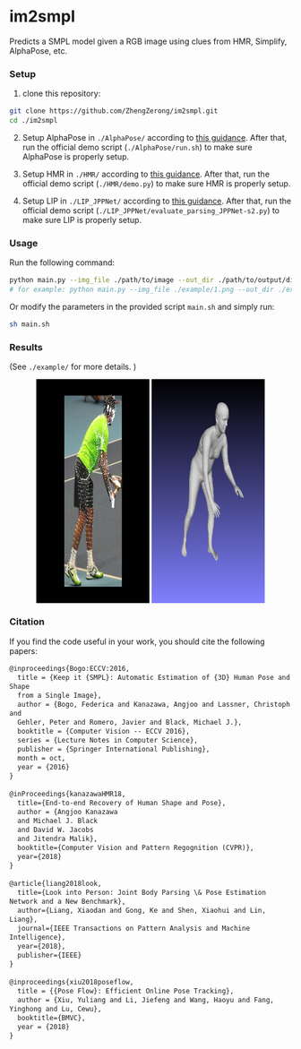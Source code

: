 # im2smpl
Predicts a SMPL model given a RGB image using clues from HMR, Simplify, AlphaPose, etc. 

### Setup
1. clone this repository:
```sh
git clone https://github.com/ZhengZerong/im2smpl.git
cd ./im2smpl
```

2. Setup AlphaPose in `./AlphaPose/` according to [this guidance](https://github.com/MVIG-SJTU/AlphaPose/blob/master/README.md#installation). 
After that, run the official demo script (`./AlphaPose/run.sh`) to make sure AlphaPose is properly setup. 

3. Setup HMR in `./HMR/` according to [this guidance](https://github.com/akanazawa/hmr/blob/master/README.md). 
After that, run the official demo script (`./HMR/demo.py`) to make sure HMR is properly setup. 

4. Setup LIP in `./LIP_JPPNet/` according to [this guidance](https://github.com/Engineering-Course/LIP_JPPNet/blob/master/README.md). 
After that, run the official demo script (`./LIP_JPPNet/evaluate_parsing_JPPNet-s2.py`) to make sure LIP is properly setup.  

### Usage
Run the following command:
```sh
python main.py --img_file ./path/to/image --out_dir ./path/to/output/directory/
# for example: python main.py --img_file ./example/1.png --out_dir ./example/
```
Or modify the parameters in the provided script `main.sh` and simply run:
```sh
sh main.sh
```
### Results
(See `./example/` for more details. )
<p align="center">
<img src="./example/1.png.smpl_proj.png" title="SMPL reprojection" height="400", style="max-width:40%;vertical-align:top"> 
<img src="./example/1.png.meshlab.png" title="Output Mesh" height="400", style="max-width:40%;vertical-align:top"> 
</p>

### Citation
If you find the code useful in your work, you should cite the following papers:
```
@inproceedings{Bogo:ECCV:2016,
  title = {Keep it {SMPL}: Automatic Estimation of {3D} Human Pose and Shape
  from a Single Image},
  author = {Bogo, Federica and Kanazawa, Angjoo and Lassner, Christoph and
  Gehler, Peter and Romero, Javier and Black, Michael J.},
  booktitle = {Computer Vision -- ECCV 2016},
  series = {Lecture Notes in Computer Science},
  publisher = {Springer International Publishing},
  month = oct,
  year = {2016}
}      

@inProceedings{kanazawaHMR18,
  title={End-to-end Recovery of Human Shape and Pose},
  author = {Angjoo Kanazawa
  and Michael J. Black
  and David W. Jacobs
  and Jitendra Malik},
  booktitle={Computer Vision and Pattern Regognition (CVPR)},
  year={2018}
}

@article{liang2018look,
  title={Look into Person: Joint Body Parsing \& Pose Estimation Network and a New Benchmark},
  author={Liang, Xiaodan and Gong, Ke and Shen, Xiaohui and Lin, Liang},
  journal={IEEE Transactions on Pattern Analysis and Machine Intelligence},
  year={2018},
  publisher={IEEE}
}

@inproceedings{xiu2018poseflow,
  title = {{Pose Flow}: Efficient Online Pose Tracking},
  author = {Xiu, Yuliang and Li, Jiefeng and Wang, Haoyu and Fang, Yinghong and Lu, Cewu},
  booktitle={BMVC},
  year = {2018}
}
```
